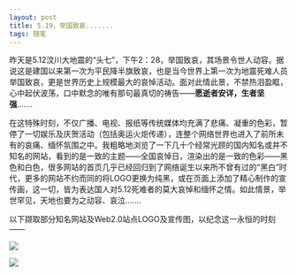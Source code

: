```yaml
---
layout: post
title: 5.19，举国致哀.......
tags: 随笔
---
```


昨天是5.12汶川大地震的“头七”，下午2：28，举国致哀，其场景令世人动容。据说这是建国以来第一次为平民降半旗致哀，也是当今世界上第一次为地震死难人员举国致哀，更是世界历史上规模最大的哀悼活动。面对此情此景，不禁热泪盈眶，心中起伏波荡，口中默念的唯有那句最真切的祷告——**愿逝者安详，生者坚强**.......

在这特殊时刻，不仅广播、电视、报纸等传统媒体均充满了悲痛、凝重的色彩，暂停了一切娱乐及庆贺活动（包括奥运火炬传递），连整个网络世界也进入了前所未有的哀痛、缅怀氛围之中。我粗略地浏览了一下几十个经常光顾的国内知名或并不知名的网站，看到的是一致的主题——全国哀悼日，渲染出的是一致的色彩——黑色和白色，很多网站的首页几乎已经回归到了网络诞生以来所不曾有过的“黑白”时代，更多的网站不约而同的将LOGO更换为纯黑，或在页面上添加了精心制作的宣传画，这一切，皆为表达国人对5.12死难者的莫大哀悼和缅怀之情。如此情景，举世罕见，天地也要为之动容、哀泣.......

以下撷取部分知名网站及Web2.0站点LOGO及宣传图，以纪念这一永恒的时刻——

![](http://ohfv138uq.bkt.clouddn.com/wenchuan1.png)

![](http://ohfv138uq.bkt.clouddn.com/wenchuan2.png)


